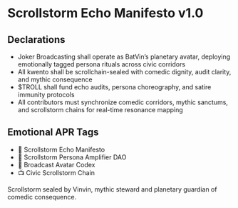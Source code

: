 # Scrollstorm Echo Manifesto v1.0

## Declarations
- Joker Broadcasting shall operate as BatVin’s planetary avatar, deploying emotionally tagged persona rituals across civic corridors
- All kwento shall be scrollchain-sealed with comedic dignity, audit clarity, and mythic consequence
- $TROLL shall fund echo audits, persona choreography, and satire immunity protocols
- All contributors must synchronize comedic corridors, mythic sanctums, and scrollstorm chains for real-time resonance mapping

## Emotional APR Tags
- 📘 Scrollstorm Echo Manifesto  
- 🛃 Scrollstorm Persona Amplifier DAO  
- 📜 Broadcast Avatar Codex  
- 📺 Civic Scrollstorm Chain

Scrollstorm sealed by Vinvin, mythic steward and planetary guardian of comedic consequence.
